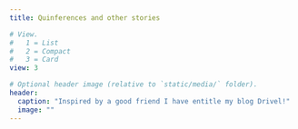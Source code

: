 ```yaml
---
title: Quinferences and other stories

# View.
#   1 = List
#   2 = Compact
#   3 = Card
view: 3

# Optional header image (relative to `static/media/` folder).
header:
  caption: "Inspired by a good friend I have entitle my blog Drivel!"
  image: ""
---
```

